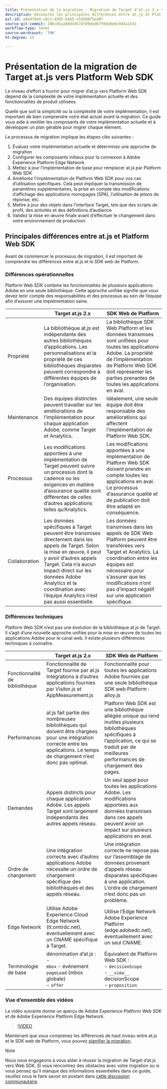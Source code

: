 ```yaml
---
title: Présentation de la migration - Migration de Target d’at.js 2.x vers Web SDK
description: Découvrez les principales différences entre at.js et Platform Web SDK et comment planifier vos efforts de migration.
exl-id: a8ed78e4-c8c2-4505-b4b5-e5d508f5ed87
source-git-commit: 286c85aa88d44574f00ded67f0de8e0c945a153e
workflow-type: tm+mt
source-wordcount: '796'
ht-degree: 1%

---
```


# Présentation de la migration de Target at.js vers Platform Web SDK

Le niveau d’effort à fournir pour migrer d’at.js vers Platform Web SDK dépend de la complexité de votre implémentation actuelle et des fonctionnalités de produit utilisées.

Quelle que soit la simplicité ou la complexité de votre implémentation, il est important de bien comprendre votre état actuel avant la migration. Ce guide vous aide à ventiler les composants de votre implémentation actuelle et à développer un plan gérable pour migrer chaque élément.

Le processus de migration implique les étapes clés suivantes :

1. Évaluez votre implémentation actuelle et déterminez une approche de migration
1. Configurer les composants initiaux pour la connexion à Adobe Experience Platform Edge Network
1. Mettez à jour l’implémentation de base pour remplacer at.js par Platform Web SDK
1. Améliorez l’implémentation de Platform Web SDK pour vos cas d’utilisation spécifiques. Cela peut impliquer la transmission de paramètres supplémentaires, la prise en compte des modifications d’affichage des applications monopages (SPA), l’utilisation de jetons de réponse, etc.
1. Mettre à jour des objets dans l’interface Target, tels que des scripts de profil, des activités et des définitions d’audience
1. Validez la mise en œuvre finale avant d’effectuer le changement dans votre environnement de production.

## Principales différences entre at.js et Platform Web SDK

Avant de commencer le processus de migration, il est important de comprendre les différences entre at.js et le SDK web de Platform.

### Différences opérationnelles

Platform Web SDK combine les fonctionnalités de plusieurs applications Adobe en une seule bibliothèque. Cette approche unifiée signifie que vous devez tenir compte des responsabilités et des processus au sein de l’équipe afin d’assurer une implémentation saine.

| | Target at.js 2.x | SDK Web de Platform |
|---|---|---|
| Propriété | La bibliothèque at.js est indépendante des autres bibliothèques d’applications. Les personnalisations et la propriété de ces bibliothèques disparates peuvent correspondre à différentes équipes de l’organisation. | La bibliothèque SDK Web Platform et les données transmises sont unifiées pour toutes les applications Adobe. La propriété de l’implémentation de Platform Web SDK doit représenter les parties prenantes de toutes les applications en aval. |
| Maintenance | Des équipes distinctes peuvent travailler sur les améliorations de l’implémentation pour chaque application Adobe, comme Target et Analytics. | Idéalement, une seule équipe doit être responsable des améliorations qui affectent l’implémentation de Platform Web SDK. |
| Processus | Les modifications apportées à une implémentation de Target peuvent suivre un processus dont la cadence ou les exigences en matière d’assurance qualité sont différentes de celles d’autres applications telles qu’Analytics. | Les modifications apportées à une implémentation de Platform Web SDK doivent prendre en compte toutes les applications en aval. Le processus d’assurance qualité et de publication doit être adapté en conséquence. |
| Collaboration | Les données spécifiques à Target peuvent être transmises directement dans les appels de Target. Selon la mise en œuvre, il peut y avoir d’autres appels Target. Cela n’a aucun impact direct sur les données Adobe Analytics et la coordination avec l’équipe Analytics n’est pas aussi essentielle. | Les données transmises dans les appels de SDK Web Platform peuvent être transférées vers Target et Analytics. La coordination entre les équipes est nécessaire pour s’assurer que les modifications n’ont pas d’impact négatif sur une application spécifique. |

### Différences techniques

Platform Web SDK n’est pas une évolution de la bibliothèque at.js de Target. Il s’agit d’une nouvelle approche unifiée pour la mise en œuvre de toutes les applications Adobe pour le canal web. Il existe plusieurs différences techniques à connaître.

| | Target at.js 2.x | SDK Web de Platform |
|---|---|---|
| Fonctionnalité de bibliothèque | Fonctionnalité de Target fournie par at.js Intégrations à d’autres applications fournies par Visitor.js et AppMeasurement.js | Fonctionnalité pour toutes les applications Adobe fournies par une seule bibliothèque SDK web Platform : alloy.js |
| Performances | at.js fait partie des nombreuses bibliothèques qui doivent être chargées pour une intégration correcte entre les applications. Le temps de chargement n’est donc pas optimal. | Platform Web SDK est une bibliothèque allégée unique qui rend inutiles plusieurs bibliothèques spécifiques à l’application, ce qui se traduit par de meilleures performances de chargement des pages. |
| Demandes | Appels distincts pour chaque application Adobe. Les appels Target sont largement indépendants des autres appels réseau. | Un seul appel pour toutes les applications Adobe. Les modifications apportées aux données transmises dans ces appels peuvent avoir un impact sur plusieurs applications en aval. |
| Ordre de chargement | Une intégration correcte avec d’autres applications Adobe nécessite un ordre de chargement spécifique des bibliothèques et des appels réseau. | Une intégration correcte ne repose pas sur l’assemblage de données provenant d’appels réseau disparates spécifiques à une application. L’ordre de chargement n’est donc pas un problème. |
| Edge Network | Utilise Adobe Experience Cloud Edge Network (tt.omtrdc.net), éventuellement avec un CNAME spécifique à Target. | Utilise l’Edge Network Adobe Experience Platform (edge.adobedc.net), éventuellement avec un seul CNAME. |
| Terminologie de base | dénomination d’at.js : <br> - <br> `mbox` - événement `pageLoad` (mbox globale) <br> - `offer` | Équivalent de Platform Web SDK : <br> - `decisionScope` <br> - `__view__` decisionScope <br> - `proposition` |

### Vue d’ensemble des vidéos

La vidéo suivante donne un aperçu de Adobe Experience Platform Web SDK et de Adobe Experience Platform Edge Network.

>[!VIDEO](https://video.tv.adobe.com/v/37259/?learn=on&enablevpops&captions=fre_fr)

Maintenant que vous comprenez les différences de haut niveau entre at.js et le SDK web de Platform, vous pouvez [planifier la migration](plan-migration.md).

>[!NOTE]
>
>Nous nous engageons à vous aider à réussir la migration de Target d’at.js vers Web SDK. Si vous rencontrez des obstacles avec votre migration ou si vous pensez qu&#39;il manque des informations essentielles dans ce guide, veuillez nous le faire savoir en postant dans [cette discussion communautaire](https://experienceleaguecommunities.adobe.com/t5/adobe-experience-platform-data/tutorial-discussion-migrate-target-from-at-js-to-web-sdk/m-p/575587?profile.language=fr#M463).
